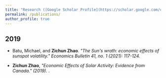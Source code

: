 ```yaml
---
title: "Research ([Google Scholar Profile](https://scholar.google.com/citations?user=6-cTZxkAAAAJ&hl=en))"
permalink: /publications/
author_profile: true
---
```

## 2019
* Batu, Michael, and <b>Zichun Zhao</b>.  <i>"The Sun's wrath: economic effects of sunspot volatility." Economics Bulletin 41, no. 1 (2021): 117-124.</i><br>

* <b>Zichun Zhao</b>, <i>"Economic Effects of Solar Activity: Evidence from Canada." (2019). </i>.<br>






